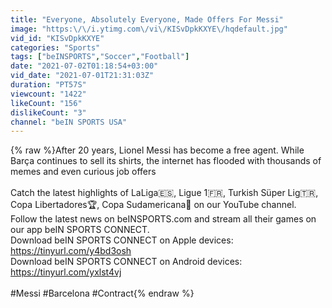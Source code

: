 ```yaml
---
title: "Everyone, Absolutely Everyone, Made Offers For Messi"
image: "https:\/\/i.ytimg.com\/vi\/KISvDpkKXYE\/hqdefault.jpg"
vid_id: "KISvDpkKXYE"
categories: "Sports"
tags: ["beINSPORTS","Soccer","Football"]
date: "2021-07-02T01:18:54+03:00"
vid_date: "2021-07-01T21:31:03Z"
duration: "PT57S"
viewcount: "1422"
likeCount: "156"
dislikeCount: "3"
channel: "beIN SPORTS USA"
---
```

{% raw %}After 20 years, Lionel Messi has become a free agent. While Barça continues to sell its shirts, the internet has flooded with thousands of memes and even curious job offers <br /><br />Catch the latest highlights of LaLiga🇪🇸, Ligue 1🇫🇷, Turkish Süper Lig🇹🇷, <br />Copa Libertadores🏆, Copa Sudamericana🥇 on our YouTube channel.<br />Follow the latest news on beINSPORTS.com and stream all their games on our app beIN SPORTS CONNECT.<br />Download beIN SPORTS CONNECT on Apple devices: <a rel="nofollow" target="blank" href="https://tinyurl.com/y4bd3osh">https://tinyurl.com/y4bd3osh</a><br />Download beIN SPORTS CONNECT on Android devices: <a rel="nofollow" target="blank" href="https://tinyurl.com/yxlst4vj">https://tinyurl.com/yxlst4vj</a><br /><br />#Messi #Barcelona #Contract{% endraw %}
